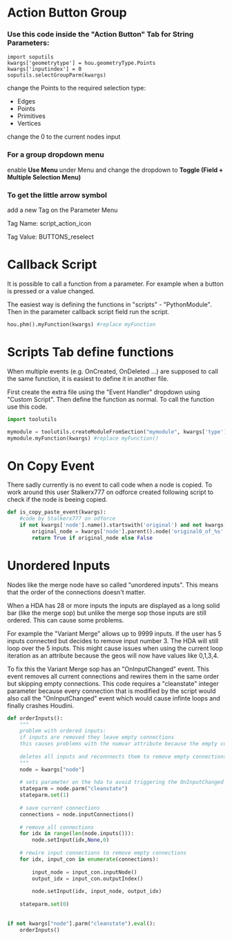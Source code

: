 # Action Button Group #
### Use this code inside the "Action Button" Tab for **String Parameters**:

```
import soputils
kwargs['geometrytype'] = hou.geometryType.Points
kwargs['inputindex'] = 0
soputils.selectGroupParm(kwargs)
```
 
change the Points to the required selection type:
* Edges
* Points
* Primitives
* Vertices

change the 0 to the current nodes input

### For a group dropdown menu 
enable **Use Menu** under Menu and change the dropdown to **Toggle (Field + Multiple Selection Menu)**

### To get the little arrow symbol

add a new Tag on the Parameter Menu

Tag Name: script_action_icon

Tag Value: BUTTONS_reselect

# Callback Script #
It is possible to call a function from a parameter. For example when a button is pressed or a value changed.

The easiest way is defining the functions in  "scripts" - "PythonModule".
Then in the parameter callback script field run the script.
``` python
hou.phm().myFunction(kwargs) #replace myFunction
```

# Scripts Tab define functions #
When multiple events (e.g. OnCreated, OnDeleted ...) are supposed to call the same function, it is easiest to define it in another file.

First create the extra file using the "Event Handler" dropdown using "Custom Script".
Then define the function as normal.
To call the function use this code.
```python
import toolutils

mymodule = toolutils.createModuleFromSection("mymodule", kwargs['type'], "myCustomScript") #replace myCustomScript
mymodule.myFunction(kwargs) #replace myFunction() 
```

# On Copy Event #
There sadly currently is no event to call code when a node is copied. To work around this user Stalkerx777 on odforce created following script to check if the node is beeing copied.

```python
def is_copy_paste_event(kwargs):
    #code by Stalkerx777 on odforce
    if not kwargs['node'].name().startswith('original') and not kwargs['old_name'].startswith('original'):
        original_node = kwargs['node'].parent().node('original0_of_%s' % kwargs['old_name'])
        return True if original_node else False
```

# Unordered Inputs #
Nodes like the merge node have so called "unordered inputs". This means that the order of the connections doesn't matter.

When a HDA has 28 or more inputs the inputs are displayed as a long solid bar (like the merge sop) but unlike the merge sop those inputs are still ordered. This can cause some problems.

For example the "Variant Merge" allows up to 9999 inputs. If the user has 5 inputs connected but decides to remove input number 3. The HDA will still loop over the 5 inputs. This might cause issues when using the current loop iteration as an attribute because the geos will now have values like 0,1,3,4.

To fix this the Variant Merge sop has an "OnInputChanged" event. This event removes all current connections and rewires them in the same order but skipping empty connections.
This code requires a "cleanstate" integer parameter because every connection that is modified by the script would also call the "OnInputChanged" event which would cause infinte loops and finally crashes Houdini.

```python
def orderInputs():
    """ 
    problem with ordered inputs:
    if inputs are removed they leave empty connections
    this causes problems with the numvar attribute because the empty connections are still counted
    
    deletes all inputs and reconnnects them to remove empty connections
    """
    node = kwargs["node"]
    
    # sets parameter on the hda to avoid triggering the OnInputChanged event every time this function changes the inputs
    stateparm = node.parm("cleanstate")
    stateparm.set(1)
    
    # save current connections
    connections = node.inputConnections()
    
    # remove all connections 
    for idx in range(len(node.inputs())):
        node.setInput(idx,None,0)
    
    # rewire input connections to remove empty connections
    for idx, input_con in enumerate(connections):
        
        input_node = input_con.inputNode()
        output_idx = input_con.outputIndex()
        
        node.setInput(idx, input_node, output_idx)
    
    stateparm.set(0)
        
    
if not kwargs["node"].parm("cleanstate").eval():
    orderInputs()
```


